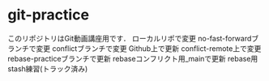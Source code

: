 # git-practice
このリポジトリはGit動画講座用です．
ローカルリポで変更
no-fast-forwardブランチで変更
conflictブランチで変更
Github上で更新
conflict-remote上で変更
rebase-practiceブランチで更新
rebaseコンフリクト用_mainで更新
rebase用
stash練習(トラック済み)
